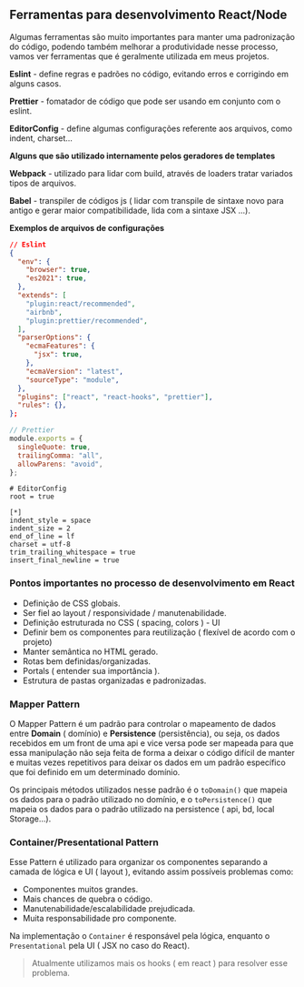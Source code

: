 ## Ferramentas para desenvolvimento React/Node

Algumas ferramentas são muito importantes para manter uma padronização do código, podendo também melhorar a produtividade nesse processo, vamos ver ferramentas que é geralmente utilizada em meus projetos.

**Eslint** - define regras e padrões no código, evitando erros e corrigindo em alguns casos.

**Prettier** - fomatador de código que pode ser usando em conjunto com o eslint.

**EditorConfig** - define algumas configurações referente aos arquivos, como indent, charset...

**Alguns que são utilizado internamente pelos geradores de templates**

**Webpack** - utilizado para lidar com build, através de loaders tratar variados tipos de arquivos.

**Babel** - transpiler de códigos js ( lidar com transpile de sintaxe novo para antigo e gerar maior compatibilidade, lida com a sintaxe JSX ...).

**Exemplos de arquivos de configurações**

```json
// Eslint
{
  "env": {
    "browser": true,
    "es2021": true,
  },
  "extends": [
    "plugin:react/recommended",
    "airbnb",
    "plugin:prettier/recommended",
  ],
  "parserOptions": {
    "ecmaFeatures": {
      "jsx": true,
    },
    "ecmaVersion": "latest",
    "sourceType": "module",
  },
  "plugins": ["react", "react-hooks", "prettier"],
  "rules": {},
};
```

```js
// Prettier
module.exports = {
  singleQuote: true,
  trailingComma: "all",
  allowParens: "avoid",
};
```

```
# EditorConfig
root = true

[*]
indent_style = space
indent_size = 2
end_of_line = lf
charset = utf-8
trim_trailing_whitespace = true
insert_final_newline = true
```

### Pontos importantes no processo de desenvolvimento em React

- Definição de CSS globais.
- Ser fiel ao layout / responsividade / manutenabilidade.
- Definição estruturada no CSS ( spacing, colors ) - UI
- Definir bem os componentes para reutilização ( flexível de acordo com o projeto)
- Manter semântica no HTML gerado.
- Rotas bem definidas/organizadas.
- Portals ( entender sua importância ).
- Estrutura de pastas organizadas e padronizadas.

### Mapper Pattern

O Mapper Pattern é um padrão para controlar o mapeamento de dados entre **Domain** ( domínio) e **Persistence** (persistência), ou seja, os dados recebidos em um front de uma api e vice versa pode ser mapeada para que essa manipulação não seja feita de forma a deixar o código difícil de manter e muitas vezes repetitivos para deixar os dados em um padrão específico que foi definido em um determinado domínio.

Os principais métodos utilizados nesse padrão é o `toDomain()` que mapeia os dados para o padrão utilizado no domínio, e o `toPersistence()` que mapeia os dados para o padrão utilizado na persistence ( api, bd, local Storage...).

### Container/Presentational Pattern

Esse Pattern é utilizado para organizar os componentes separando a camada de lógica e UI ( layout ), evitando assim possíveis problemas como:

- Componentes muitos grandes.
- Mais chances de quebra o código.
- Manutenabilidade/escalabilidade prejudicada.
- Muita responsabilidade pro componente.

Na implementação o `Container` é responsável pela lógica, enquanto o `Presentational` pela UI ( JSX no caso do React).

> Atualmente utilizamos mais os hooks ( em react ) para resolver esse problema.
